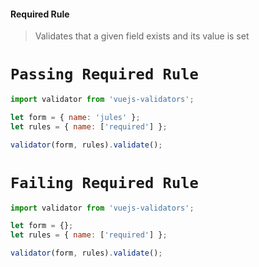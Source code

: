 #### Required Rule

> Validates that a given field exists and its value is set

# `Passing Required Rule`
```js
import validator from 'vuejs-validators';

let form = { name: 'jules' };
let rules = { name: ['required'] };

validator(form, rules).validate();
```

# `Failing Required Rule`
```js
import validator from 'vuejs-validators';

let form = {};
let rules = { name: ['required'] };

validator(form, rules).validate();
```
